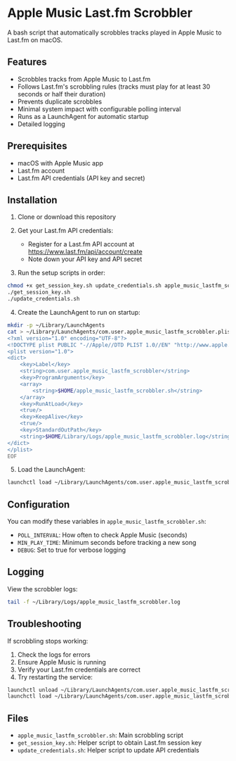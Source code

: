 # Apple Music Last.fm Scrobbler

A bash script that automatically scrobbles tracks played in Apple Music to Last.fm on macOS.

## Features

- Scrobbles tracks from Apple Music to Last.fm
- Follows Last.fm's scrobbling rules (tracks must play for at least 30 seconds or half their duration)
- Prevents duplicate scrobbles
- Minimal system impact with configurable polling interval
- Runs as a LaunchAgent for automatic startup
- Detailed logging

## Prerequisites

- macOS with Apple Music app
- Last.fm account
- Last.fm API credentials (API key and secret)

## Installation

1. Clone or download this repository
2. Get your Last.fm API credentials:
   - Register for a Last.fm API account at <https://www.last.fm/api/account/create>
   - Note down your API key and API secret

3. Run the setup scripts in order:

```bash
chmod +x get_session_key.sh update_credentials.sh apple_music_lastfm_scrobbler.sh
./get_session_key.sh
./update_credentials.sh
```

4. Create the LaunchAgent to run on startup:

```bash
mkdir -p ~/Library/LaunchAgents
cat > ~/Library/LaunchAgents/com.user.apple_music_lastfm_scrobbler.plist << EOF
<?xml version="1.0" encoding="UTF-8"?>
<!DOCTYPE plist PUBLIC "-//Apple//DTD PLIST 1.0//EN" "http://www.apple.com/DTDs/PropertyList-1.0.dtd">
<plist version="1.0">
<dict>
    <key>Label</key>
    <string>com.user.apple_music_lastfm_scrobbler</string>
    <key>ProgramArguments</key>
    <array>
        <string>$HOME/apple_music_lastfm_scrobbler.sh</string>
    </array>
    <key>RunAtLoad</key>
    <true/>
    <key>KeepAlive</key>
    <true/>
    <key>StandardOutPath</key>
    <string>$HOME/Library/Logs/apple_music_lastfm_scrobbler.log</string>
</dict>
</plist>
EOF
```

5. Load the LaunchAgent:

```bash
launchctl load ~/Library/LaunchAgents/com.user.apple_music_lastfm_scrobbler.plist
```

## Configuration

You can modify these variables in `apple_music_lastfm_scrobbler.sh`:

- `POLL_INTERVAL`: How often to check Apple Music (seconds)
- `MIN_PLAY_TIME`: Minimum seconds before tracking a new song
- `DEBUG`: Set to true for verbose logging

## Logging

View the scrobbler logs:

```bash
tail -f ~/Library/Logs/apple_music_lastfm_scrobbler.log
```

## Troubleshooting

If scrobbling stops working:

1. Check the logs for errors
2. Ensure Apple Music is running
3. Verify your Last.fm credentials are correct
4. Try restarting the service:

```bash
launchctl unload ~/Library/LaunchAgents/com.user.apple_music_lastfm_scrobbler.plist
launchctl load ~/Library/LaunchAgents/com.user.apple_music_lastfm_scrobbler.plist
```

## Files

- `apple_music_lastfm_scrobbler.sh`: Main scrobbling script
- `get_session_key.sh`: Helper script to obtain Last.fm session key
- `update_credentials.sh`: Helper script to update API credentials
